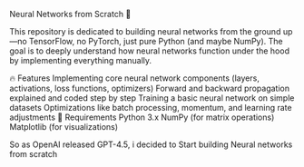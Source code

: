 Neural Networks from Scratch 🧠

This repository is dedicated to building neural networks from the ground up—no TensorFlow, no PyTorch, just pure Python (and maybe NumPy). The goal is to deeply understand how neural networks function under the hood by implementing everything manually.

🔥 Features
Implementing core neural network components (layers, activations, loss functions, optimizers)
Forward and backward propagation explained and coded step by step
Training a basic neural network on simple datasets
Optimizations like batch processing, momentum, and learning rate adjustments
📌 Requirements
Python 3.x
NumPy (for matrix operations)
Matplotlib (for visualizations)

So as OpenAI released GPT-4.5, i decided to Start building Neural networks from scratch
